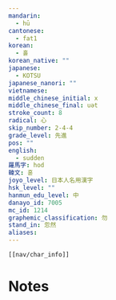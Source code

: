 ```yaml
---
mandarin:
  - hū
cantonese:
  - fat1
korean:
  - 홀
korean_native: ""
japanese:
  - KOTSU
japanese_nanori: ""
vietnamese:
middle_chinese_initial: x
middle_chinese_final: uət
stroke_count: 8
radical: 心
skip_number: 2-4-4
grade_level: 先進
pos: ""
english:
  - sudden
羅馬字: hod
韓文: 혿
joyo_level: 日本人名用漢字
hsk_level: ""
hanmun_edu_level: 中
danayo_id: 7005
mc_id: 1214
graphemic_classification: 勿
stand_in: 忽然
aliases:
---
```

```meta-bind-embed
[[nav/char_info]]
```

# Notes
